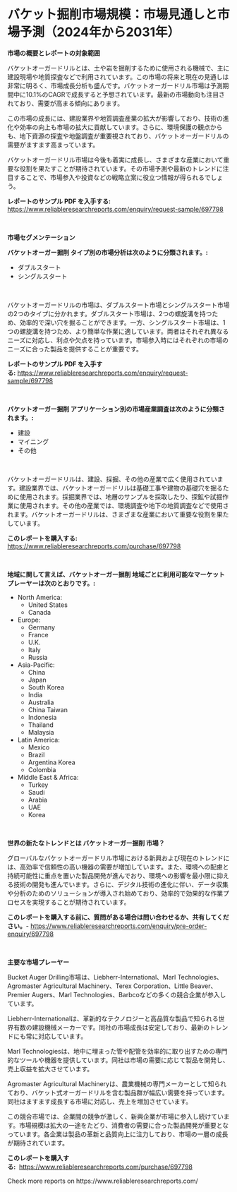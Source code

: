 <p><h1>バケット掘削市場規模：市場見通しと市場予測（2024年から2031年）</h1></p><p><strong>市場の概要とレポートの対象範囲</strong></p>
<p><p>バケットオーガードリルとは、土や岩を掘削するために使用される機械で、主に建設現場や地質探査などで利用されています。この市場の将来と現在の見通しは非常に明るく、市場成長分析も盛んです。バケットオーガードリル市場は予測期間中に10.1%のCAGRで成長すると予想されています。最新の市場動向も注目されており、需要が高まる傾向にあります。</p><p>この市場の成長には、建設業界や地質調査産業の拡大が影響しており、技術の進化や効率の向上も市場の拡大に貢献しています。さらに、環境保護の観点からも、地下資源の探査や地盤調査が重要視されており、バケットオーガードリルの需要がますます高まっています。</p><p>バケットオーガードリル市場は今後も着実に成長し、さまざまな産業において重要な役割を果たすことが期待されています。その市場予測や最新のトレンドに注目することで、市場参入や投資などの戦略立案に役立つ情報が得られるでしょう。</p></p>
<p><strong>レポートのサンプル PDF を入手する:</strong> <a href="https://www.reliableresearchreports.com/enquiry/request-sample/697798">https://www.reliableresearchreports.com/enquiry/request-sample/697798</a></p>
<p>&nbsp;</p>
<p><strong>市場セグメンテーション</strong></p>
<p><strong>バケットオーガー掘削 タイプ別の市場分析は次のように分類されます。:</strong></p>
<p><ul><li>ダブルスタート</li><li>シングルスタート</li></ul></p>
<p>&nbsp;</p>
<p><p>バケットオーガードリルの市場は、ダブルスタート市場とシングルスタート市場の2つのタイプに分かれます。ダブルスタート市場は、2つの螺旋溝を持つため、効率的で深い穴を掘ることができます。一方、シングルスタート市場は、1つの螺旋溝を持つため、より簡単な作業に適しています。両者はそれぞれ異なるニーズに対応し、利点や欠点を持っています。市場参入時にはそれぞれの市場のニーズに合った製品を提供することが重要です。</p></p>
<p><strong>レポートのサンプル PDF を入手する:</strong>&nbsp;<a href="https://www.reliableresearchreports.com/enquiry/request-sample/697798">https://www.reliableresearchreports.com/enquiry/request-sample/697798</a></p>
<p>&nbsp;</p>
<p><strong> バケットオーガー掘削 アプリケーション別の市場産業調査は次のように分類されます。:</strong></p>
<p><ul><li>建設</li><li>マイニング</li><li>その他</li></ul></p>
<p>&nbsp;</p>
<p><p>バケットオーガードリルは、建設、採掘、その他の産業で広く使用されています。建設業界では、バケットオーガードリルは基礎工事や建物の基礎穴を掘るために使用されます。採掘業界では、地層のサンプルを採取したり、探鉱や試掘作業に使用されます。その他の産業では、環境調査や地下の地質調査などで使用されます。バケットオーガードリルは、さまざまな産業において重要な役割を果たしています。</p></p>
<p><strong>このレポートを購入する:</strong>&nbsp; <a href="https://www.reliableresearchreports.com/purchase/697798">https://www.reliableresearchreports.com/purchase/697798</a></p>
<p>&nbsp;</p>
<p><strong>地域に関して言えば、バケットオーガー掘削 地域ごとに利用可能なマーケットプレーヤーは次のとおりです。:</strong></p>
<p><ul>
    <li>
        North America:
        <ul>
            <li>United States</li>
            <li>Canada</li>
        </ul>
    </li>
    <li>
        Europe:
        <ul>
            <li>Germany</li>
            <li>France</li>
            <li>U.K.</li>
            <li>Italy</li>
            <li>Russia</li>
        </ul>
    </li>
    <li>
        Asia-Pacific:
        <ul>
            <li>China</li>
            <li>Japan</li>
            <li>South Korea</li>
            <li>India</li>
            <li>Australia</li>
            <li>China Taiwan</li>
            <li>Indonesia</li>
            <li>Thailand</li>
            <li>Malaysia</li>
        </ul>
    </li>
    <li>
        Latin America:
        <ul>
            <li>Mexico</li>
            <li>Brazil</li>
            <li>Argentina Korea</li>
            <li>Colombia</li>
        </ul>
    </li>
    <li>
        Middle East & Africa:
        <ul>
            <li>Turkey</li>
            <li>Saudi</li>
            <li>Arabia</li>
            <li>UAE</li>
            <li>Korea</li>
        </ul>
    </li>
    </ul></p>
<p>&nbsp;</p>
<p><strong>世界の新たなトレンドとは バケットオーガー掘削 市場？</strong></p>
<p><p>グローバルなバケットオーガードリル市場における新興および現在のトレンドには、高効率で信頼性の高い機器の需要が増加しています。また、環境への配慮と持続可能性に重点を置いた製品開発が進んでおり、環境への影響を最小限に抑える技術の開発も進んでいます。さらに、デジタル技術の進化に伴い、データ収集や分析のためのソリューションが導入され始めており、効率的で効果的な作業プロセスを実現することが期待されています。</p></p>
<p><strong>このレポートを購入する前に、質問がある場合は問い合わせるか、共有してください。</strong>- <a href="https://www.reliableresearchreports.com/enquiry/pre-order-enquiry/697798">https://www.reliableresearchreports.com/enquiry/pre-order-enquiry/697798</a></p>
<p>&nbsp;</p>
<p><strong>主要な市場プレーヤー</strong></p>
<p><p>Bucket Auger Drilling市場は、Liebherr-International、Marl Technologies、Agromaster Agricultural Machinery、Terex Corporation、Little Beaver、Premier Augers、Marl Technologies、Barbcoなどの多くの競合企業が参入しています。</p><p>Liebherr-Internationalは、革新的なテクノロジーと高品質な製品で知られる世界有数の建設機械メーカーです。同社の市場成長は安定しており、最新のトレンドにも常に対応しています。</p><p>Marl Technologiesは、地中に埋まった管や配管を効率的に取り出すための専門的なツールや機器を提供しています。同社は市場の需要に応じて製品を開発し、売上収益を拡大させています。</p><p>Agromaster Agricultural Machineryは、農業機械の専門メーカーとして知られており、バケット式オーガードリルを含む製品群が幅広い需要を持っています。同社はますます成長する市場に対応し、売上を増加させています。</p><p>この競合市場では、企業間の競争が激しく、新興企業が市場に参入し続けています。市場規模は拡大の一途をたどり、消費者の需要に合った製品開発が重要となっています。各企業は製品の革新と品質向上に注力しており、市場の一層の成長が期待されています。</p></p>
<p><strong>このレポートを購入する:</strong>&nbsp;&nbsp;<a href="https://www.reliableresearchreports.com/purchase/697798">https://www.reliableresearchreports.com/purchase/697798</a></p>
<p>Check more reports on https://www.reliableresearchreports.com/</p>
